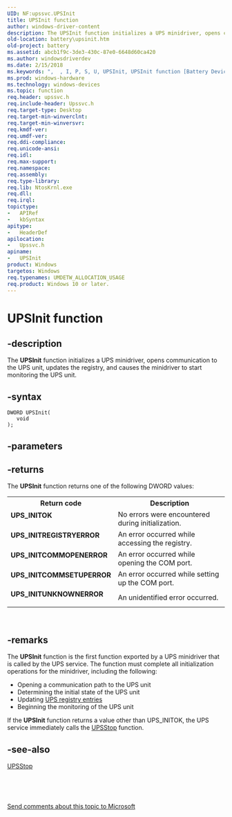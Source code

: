 ```yaml
---
UID: NF:upssvc.UPSInit
title: UPSInit function
author: windows-driver-content
description: The UPSInit function initializes a UPS minidriver, opens communication to the UPS unit, updates the registry, and causes the minidriver to start monitoring the UPS unit.
old-location: battery\upsinit.htm
old-project: battery
ms.assetid: abcb1f9c-3de3-430c-87e0-6648d60ca420
ms.author: windowsdriverdev
ms.date: 2/15/2018
ms.keywords: ",  , I, P, S, U, UPSInit, UPSInit function [Battery Devices], UPS_fns_855934b9-5f74-4308-9bed-5fd85d039247.xml, battery.upsinit, i, n, t, upssvc/UPSInit"
ms.prod: windows-hardware
ms.technology: windows-devices
ms.topic: function
req.header: upssvc.h
req.include-header: Upssvc.h
req.target-type: Desktop
req.target-min-winverclnt: 
req.target-min-winversvr: 
req.kmdf-ver: 
req.umdf-ver: 
req.ddi-compliance: 
req.unicode-ansi: 
req.idl: 
req.max-support: 
req.namespace: 
req.assembly: 
req.type-library: 
req.lib: NtosKrnl.exe
req.dll: 
req.irql: 
topictype:
-	APIRef
-	kbSyntax
apitype:
-	HeaderDef
apilocation:
-	Upssvc.h
apiname:
-	UPSInit
product: Windows
targetos: Windows
req.typenames: UMDETW_ALLOCATION_USAGE
req.product: Windows 10 or later.
---
```


# UPSInit function


## -description


The <b>UPSInit</b> function initializes a UPS minidriver, opens communication to the UPS unit, updates the registry, and causes the minidriver to start monitoring the UPS unit.


## -syntax


````
DWORD UPSInit(
   void 
);
````


## -parameters








## -returns



The <b>UPSInit</b> function returns one of the following DWORD values:

<table>
<tr>
<th>Return code</th>
<th>Description</th>
</tr>
<tr>
<td width="40%">
<dl>
<dt><b>UPS_INITOK</b></dt>
</dl>
</td>
<td width="60%">
No errors were encountered during initialization. 

</td>
</tr>
<tr>
<td width="40%">
<dl>
<dt><b>UPS_INITREGISTRYERROR</b></dt>
</dl>
</td>
<td width="60%">
An error occurred while accessing the registry.

</td>
</tr>
<tr>
<td width="40%">
<dl>
<dt><b>UPS_INITCOMMOPENERROR</b></dt>
</dl>
</td>
<td width="60%">
An error occurred while opening the COM port.

</td>
</tr>
<tr>
<td width="40%">
<dl>
<dt><b>UPS_INITCOMMSETUPERROR</b></dt>
</dl>
</td>
<td width="60%">
An error occurred while setting up the COM port.

</td>
</tr>
<tr>
<td width="40%">
<dl>
<dt><b>UPS_INITUNKNOWNERROR</b></dt>
</dl>
</td>
<td width="60%">
An unidentified error occurred.

</td>
</tr>
</table>
 




## -remarks



The <b>UPSInit</b> function is the first function exported by a UPS minidriver that is called by the UPS service. The function must complete all initialization operations for the minidriver, including the following:

<ul>
<li>
Opening a communication path to the UPS unit

</li>
<li>
Determining the initial state of the UPS unit

</li>
<li>
Updating <a href="https://msdn.microsoft.com/d0d4ef8f-9df1-48a3-b0fc-cea4eb3cdf40">UPS registry entries</a>


</li>
<li>
Beginning the monitoring of the UPS unit

</li>
</ul>
If the <b>UPSInit</b> function returns a value other than UPS_INITOK, the UPS service immediately calls the <a href="..\upssvc\nf-upssvc-upsstop.md">UPSStop</a> function.




## -see-also

<a href="..\upssvc\nf-upssvc-upsstop.md">UPSStop</a>



 

 

<a href="mailto:wsddocfb@microsoft.com?subject=Documentation%20feedback [battery\battery]:%20UPSInit function%20 RELEASE:%20(2/15/2018)&amp;body=%0A%0APRIVACY STATEMENT%0A%0AWe use your feedback to improve the documentation. We don't use your email address for any other purpose, and we'll remove your email address from our system after the issue that you're reporting is fixed. While we're working to fix this issue, we might send you an email message to ask for more info. Later, we might also send you an email message to let you know that we've addressed your feedback.%0A%0AFor more info about Microsoft's privacy policy, see http://privacy.microsoft.com/en-us/default.aspx." title="Send comments about this topic to Microsoft">Send comments about this topic to Microsoft</a>

